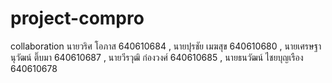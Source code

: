 # project-compro
collaboration
นายวริศ โอภาส 640610684 ,
นายปุรชัย เมฆสุข 640610680 ,
นายเศรษฐานุวัฒน์ ติ๊บมา 640610687 ,
นายวีรวุฒิ ก๋องวงศ์ 640610685 ,
นายธนวัฒน์ ไชยบุญเรือง 640610678
